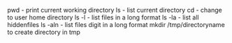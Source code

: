 pwd - print current working directory
ls - list current directory
cd - change to user home directory
ls -l - list files in a long format
ls -la  - list all hiddenfiles
ls -aln - list files digit in a long format
mkdir /tmp/directoryname to create directory in tmp
